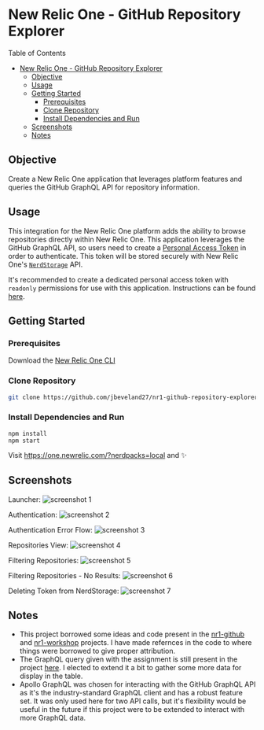 # New Relic One - GitHub Repository Explorer

Table of Contents

- [New Relic One - GitHub Repository Explorer](#New-Relic-One---GitHub-Repository-Explorer)
  - [Objective](#Objective)
  - [Usage](#Usage)
  - [Getting Started](#Getting-Started)
    - [Prerequisites](#Prerequisites)
    - [Clone Repository](#Clone-Repository)
    - [Install Dependencies and Run](#Install-Dependencies-and-Run)
  - [Screenshots](#Screenshots)
  - [Notes](#Notes)

## Objective

Create a New Relic One application that leverages platform features and queries the GitHub GraphQL API for repository information.

## Usage

This integration for the New Relic One platform adds the ability to browse repositories directly within New Relic One. This application leverages the GitHub GraphQL API, so users need to create a [Personal Access Token](https://help.github.com/en/articles/creating-a-personal-access-token-for-the-command-line) in order to authenticate. This token will be stored securely with New Relic One's [`NerdStorage`](https://developer.newrelic.com/build-tools/new-relic-one-applications/nerdstorage) API.

It's recommended to create a dedicated personal access token with `readonly` permissions for use with this application. Instructions can be found [here](https://help.github.com/en/articles/creating-a-personal-access-token-for-the-command-line).

## Getting Started

### Prerequisites

Download the [New Relic One CLI](https://developer.newrelic.com/build-tools/new-relic-one-applications/cli)

### Clone Repository

```bash
git clone https://github.com/jbeveland27/nr1-github-repository-explorer.git
```

### Install Dependencies and Run

```npm
npm install
npm start
```

Visit https://one.newrelic.com/?nerdpacks=local and :sparkles:

## Screenshots

Launcher:
![screenshot 1](./screenshots/screenshot_01.png)

Authentication:
![screenshot 2](./screenshots/screenshot_02.png)

Authentication Error Flow:
![screenshot 3](./screenshots/screenshot_03.png)

Repositories View:
![screenshot 4](./screenshots/screenshot_04.png)

Filtering Repositories:
![screenshot 5](./screenshots/screenshot_05.png)

Filtering Repositories - No Results:
![screenshot 6](./screenshots/screenshot_06.png)

Deleting Token from NerdStorage:
![screenshot 7](./screenshots/screenshot_07.png)

## Notes

- This project borrowed some ideas and code present in the [nr1-github](https://github.com/newrelic/nr1-github) and [nr1-workshop](https://github.com/newrelic/nr1-workshop) projects. I have made refernces in the code to where things were borrowed to give proper attribution.
- The GraphQL query given with the assignment is still present in the project [here](./nerdlets/nr1-github-repository-explorer-nerdlet/graphql/Queries.js). I elected to extend it a bit to gather some more data for display in the table.
- Apollo GraphQL was chosen for interacting with the GitHub GraphQL API as it's the industry-standard GraphQL client and has a robust feature set. It was only used here for two API calls, but it's flexibility would be useful in the future if this project were to be extended to interact with more GraphQL data.
